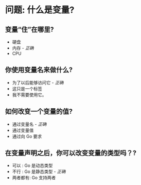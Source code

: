# 问题: 什么是变量?

## 变量“住”在哪里?

* 硬盘
* 内存 - *正确*
* CPU

## 你使用变量名来做什么?

* 为了以后能够访问它 - *正确*
* 这只是一个标签
* 我不需要使用它。

## 如何改变一个变量的值?

* 通过变量名 - *正确*
* 通过变量值
* 通过向 Go 要求

## 在变量声明之后，你可以改变变量的类型吗？?

* 可以 : Go 是动态类型
* 不行  : Go 是静态类型 - *正确*
* 两者都有: Go 支持两者